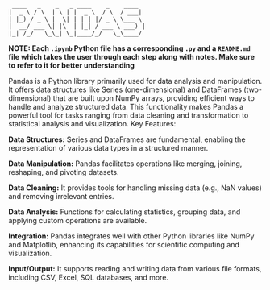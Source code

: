 ```
 ____   _    _   _ ____    _    ____  
|  _ \ / \  | \ | |  _ \  / \  / ___| 
| |_) / _ \ |  \| | | | |/ _ \ \___ \ 
|  __/ ___ \| |\  | |_| / ___ \ ___) |
|_| /_/   \_\_| \_|____/_/   \_\____/ 
```
**NOTE: Each ``.ipynb`` Python file has a corresponding ``.py`` and a ``README.md`` file which takes the user through each step along with notes. Make sure to refer to it for better understanding**

Pandas is a Python library primarily used for data analysis and manipulation. It offers data structures like Series (one-dimensional) and DataFrames (two-dimensional) that are built upon NumPy arrays, providing efficient ways to handle and analyze structured data. This functionality makes Pandas a powerful tool for tasks ranging from data cleaning and transformation to statistical analysis and visualization.
Key Features:

**Data Structures:** Series and DataFrames are fundamental, enabling the representation of various data types in a structured manner.

**Data Manipulation:** Pandas facilitates operations like merging, joining, reshaping, and pivoting datasets.

**Data Cleaning:** It provides tools for handling missing data (e.g., NaN values) and removing irrelevant entries.

**Data Analysis:** Functions for calculating statistics, grouping data, and applying custom operations are available.

**Integration:** Pandas integrates well with other Python libraries like NumPy and Matplotlib, enhancing its capabilities for scientific computing and visualization.

**Input/Output:** It supports reading and writing data from various file formats, including CSV, Excel, SQL databases, and more.
